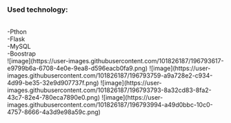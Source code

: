<h3>Used technology: </h3> <br>
-Pthon <br>
-Flask <br>
-MySQL <br>
-Boostrap <br>
![image](https://user-images.githubusercontent.com/101826187/196793617-e9799b6a-6708-4e0e-9ea8-d596eacb0fa9.png)
![image](https://user-images.githubusercontent.com/101826187/196793759-a9a728e2-c934-4d99-be35-32e9d907737f.png)
![image](https://user-images.githubusercontent.com/101826187/196793793-8a32cd83-8fa2-43c7-82e4-780eca7890e0.png)
![image](https://user-images.githubusercontent.com/101826187/196793994-a49d0bbc-10c0-4757-8666-4a3d9e98a59c.png)
